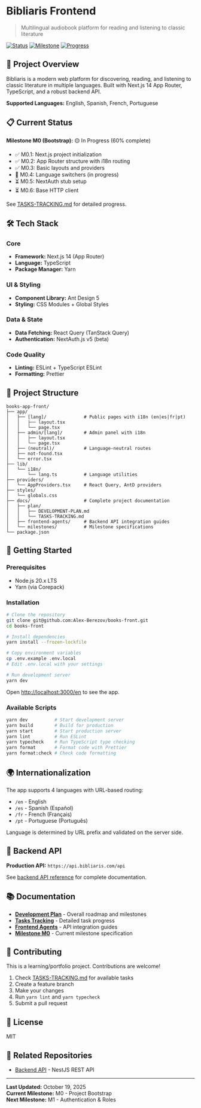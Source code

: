 # Bibliaris Frontend

> Multilingual audiobook platform for reading and listening to classic literature

[![Status](https://img.shields.io/badge/status-in_development-yellow)](https://github.com/Alex-Berezov/books-front)
[![Milestone](https://img.shields.io/badge/milestone-M0-blue)](./docs/plan/TASKS-TRACKING.md)
[![Progress](https://img.shields.io/badge/progress-6%25-orange)](./docs/plan/TASKS-TRACKING.md)

## 🚀 Project Overview

Bibliaris is a modern web platform for discovering, reading, and listening to classic literature in multiple languages. Built with Next.js 14 App Router, TypeScript, and a robust backend API.

**Supported Languages:** English, Spanish, French, Portuguese

## 📋 Current Status

**Milestone M0 (Bootstrap):** 🟡 In Progress (60% complete)

- ✅ M0.1: Next.js project initialization
- ✅ M0.2: App Router structure with i18n routing
- ✅ M0.3: Basic layouts and providers
- 🔄 M0.4: Language switchers (in progress)
- ⏳ M0.5: NextAuth stub setup
- ⏳ M0.6: Base HTTP client

See [TASKS-TRACKING.md](./docs/plan/TASKS-TRACKING.md) for detailed progress.

## 🛠️ Tech Stack

### Core
- **Framework:** Next.js 14 (App Router)
- **Language:** TypeScript
- **Package Manager:** Yarn

### UI & Styling
- **Component Library:** Ant Design 5
- **Styling:** CSS Modules + Global Styles

### Data & State
- **Data Fetching:** React Query (TanStack Query)
- **Authentication:** NextAuth.js v5 (beta)

### Code Quality
- **Linting:** ESLint + TypeScript ESLint
- **Formatting:** Prettier

## 📁 Project Structure

```
books-app-front/
├── app/
│   ├── [lang]/              # Public pages with i18n (en|es|fr|pt)
│   │   ├── layout.tsx
│   │   └── page.tsx
│   ├── admin/[lang]/        # Admin panel with i18n
│   │   ├── layout.tsx
│   │   └── page.tsx
│   ├── (neutral)/           # Language-neutral routes
│   ├── not-found.tsx
│   └── error.tsx
├── lib/
│   └── i18n/
│       └── lang.ts          # Language utilities
├── providers/
│   └── AppProviders.tsx     # React Query, AntD providers
├── styles/
│   └── globals.css
├── docs/                    # Complete project documentation
│   ├── plan/
│   │   ├── DEVELOPMENT-PLAN.md
│   │   └── TASKS-TRACKING.md
│   ├── frontend-agents/     # Backend API integration guides
│   └── milestones/          # Milestone specifications
└── package.json
```

## 🚀 Getting Started

### Prerequisites
- Node.js 20.x LTS
- Yarn (via Corepack)

### Installation

```bash
# Clone the repository
git clone git@github.com:Alex-Berezov/books-front.git
cd books-front

# Install dependencies
yarn install --frozen-lockfile

# Copy environment variables
cp .env.example .env.local
# Edit .env.local with your settings

# Run development server
yarn dev
```

Open [http://localhost:3000/en](http://localhost:3000/en) to see the app.

### Available Scripts

```bash
yarn dev          # Start development server
yarn build        # Build for production
yarn start        # Start production server
yarn lint         # Run ESLint
yarn typecheck    # Run TypeScript type checking
yarn format       # Format code with Prettier
yarn format:check # Check code formatting
```

## 🌍 Internationalization

The app supports 4 languages with URL-based routing:

- `/en` - English
- `/es` - Spanish (Español)
- `/fr` - French (Français)
- `/pt` - Portuguese (Português)

Language is determined by URL prefix and validated on the server side.

## 🔗 Backend API

**Production API:** `https://api.bibliaris.com/api`

See [backend API reference](./docs/frontend-agents/backend-api-reference.md) for complete documentation.

## 📚 Documentation

- **[Development Plan](./docs/plan/DEVELOPMENT-PLAN.md)** - Overall roadmap and milestones
- **[Tasks Tracking](./docs/plan/TASKS-TRACKING.md)** - Detailed task progress
- **[Frontend Agents](./docs/frontend-agents/)** - API integration guides
- **[Milestone M0](./docs/milestones/M0-bootstrap.md)** - Current milestone specification

## 🤝 Contributing

This is a learning/portfolio project. Contributions are welcome!

1. Check [TASKS-TRACKING.md](./docs/plan/TASKS-TRACKING.md) for available tasks
2. Create a feature branch
3. Make your changes
4. Run `yarn lint` and `yarn typecheck`
5. Submit a pull request

## 📄 License

MIT

## 🔗 Related Repositories

- [Backend API](https://github.com/Alex-Berezov/books-app-back) - NestJS REST API

---

**Last Updated:** October 19, 2025  
**Current Milestone:** M0 - Project Bootstrap  
**Next Milestone:** M1 - Authentication & Roles
